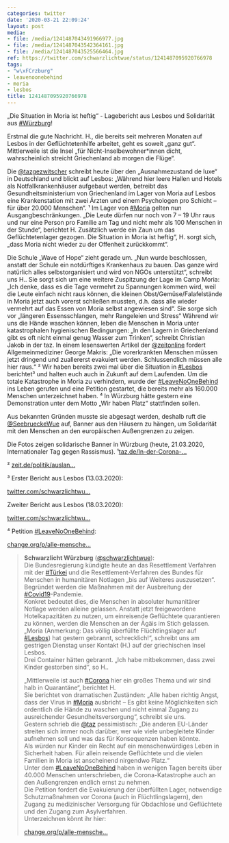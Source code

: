 ```yaml
---
categories: twitter
date: '2020-03-21 22:09:24'
layout: post
media:
- file: /media/1241487043491966977.jpg
- file: /media/1241487043542364161.jpg
- file: /media/1241487043525566464.jpg
ref: https://twitter.com/schwarzlichtwue/status/1241487095920766978
tags:
- "w\xFCrzburg"
- leavenoonebehind
- moria
- lesbos
title: 1241487095920766978
---
```

„Die Situation in Moria ist heftig“ - Lagebericht aus Lesbos und Solidarität aus [#Würzburg](/t/würzburg)!



Erstmal die gute Nachricht. H., die bereits seit mehreren Monaten auf Lesbos in der Geflüchtetenhilfe arbeitet, geht es soweit „ganz gut“. 
Mittlerweile ist die Insel „für Nicht-Inselbewohner\*innen dicht, wahrscheinlich streicht Griechenland ab morgen die Flüge“.



Die [@tazgezwitscher](https://twitter.com/tazgezwitscher) schreibt heute über den „Ausnahmezustand de luxe“ in Deutschland und blickt auf Lesbos:
„Während hier leere Hallen und Hotels als Notfallkrankenhäuser aufgebaut werden, betreibt das Gesundheitsministerium von Griechenland im Lager von Moria auf Lesbos eine Krankenstation mit zwei Ärzten und einem Psychologen pro Schicht – für über 20.000 Menschen“. ¹
Im Lager von [#Moria](/t/moria) gelten nun Ausgangbeschränkungen. „Die Leute dürfen nur noch von 7 – 19 Uhr raus und nur eine Person pro Familie am Tag und nicht mehr als 100 Menschen in der Stunde“, berichtet H. Zusätzlich werde ein Zaun um das Geflüchtetenlager gezogen.
Die Situation in Moria ist heftig“, H. sorgt sich, „dass Moria nicht wieder zu der Offenheit zurückkommt“.



Die Schule „Wave of Hope“ zieht gerade um. „Nun wurde beschlossen, anstatt der Schule ein notdürftiges Krankenhaus zu bauen.
Das ganze wird natürlich alles selbstorganisiert und wird von NGOs unterstützt“, schreibt uns H.. Sie sorgt sich um eine weitere Zuspitzung der Lage im Camp Moria: „Ich denke, dass es die Tage vermehrt zu Spannungen kommen wird, weil die Leute einfach nicht raus können, die kleinen Obst/Gemüse/Falafelstände in Moria jetzt auch vorerst schließen mussten, d.h. dass alle wieder vermehrt auf das Essen von Moria selbst angewiesen sind“. Sie sorge sich vor „längeren Essensschlangen, mehr Rangeleien und Stress“
Während wir uns die Hände waschen können, leben die Menschen in Moria unter katastrophalen hygienischen Bedingungen: „In den Lagern in Griechenland gibt es oft nicht einmal genug Wasser zum Trinken“, schreibt Christian Jakob in der taz.
In einem lesenswerten Artikel der [@zeitonline](https://twitter.com/zeitonline) fordert Allgemeinmediziner George Makris: „Die vorerkrankten Menschen müssen jetzt dringend und zuallererst evakuiert werden. Schlussendlich müssen alle hier raus.“ ² Wir haben bereits zwei mal über die Situation in [#Lesbos](/t/lesbos) berichtet³ und halten euch auch in Zukunft auf dem Laufenden. Um die totale Katastrophe in Moria zu verhindern, wurde der [#LeaveNoOneBehind](/t/leavenoonebehind) ins Leben gerufen und eine Petition gestartet, die bereits mehr als 160.000 Menschen unterzeichnet haben. ⁴
In Würzburg hätte gestern eine Demonstration unter dem Motto „Wir haben Platz“ stattfinden sollen. 

Aus bekannten Gründen musste sie abgesagt werden, deshalb ruft die [@SeebrueckeWue](https://twitter.com/SeebrueckeWue) auf, Banner aus den Häusern zu hängen, um Solidarität mit den Menschen an den europäischen Außengrenzen zu zeigen. 



Die Fotos zeigen solidarische Banner in Würzburg (heute, 21.03.2020, Internationaler Tag gegen Rassismus).
¹[taz.de/In-der-Corona-…](https://taz.de/In-der-Corona-Krise/!5669240/)

² [zeit.de/politik/auslan…](https://www.zeit.de/politik/ausland/2020-03/corona-lesbos-fluechtlinge-moria-medizinische-versorgung)

³ Erster Bericht aus Lesbos (13.03.2020): 

[twitter.com/schwarzlichtwu…](https://twitter.com/schwarzlichtwue/status/1240367494587650048)

Zweiter Bericht aus Lesbos (18.03.2020):

[twitter.com/schwarzlichtwu…](https://twitter.com/schwarzlichtwue/status/1240367494587650048)



⁴ Petition [#LeaveNoOneBehind](/t/leavenoonebehind): 

[change.org/p/alle-mensche…](https://www.change.org/p/alle-menschen-leavenoonebehind-jetzt-die-corona-katastrophe-verhindern-auch-an-den-au%C3%9Fengrenzen)
> <b>Schwarzlicht Würzburg</b> ([@schwarzlichtwue](https://twitter.com/schwarzlichtwue)):  
>Die Bundesregierung kündigte heute an das Resettlement Verfahren mit der [#Türkei](/t/türkei) und die Resettlement-Verfahren des Bundes für Menschen in humanitären Notlagen „bis auf Weiteres auszusetzen“. Begründet werden die Maßnahmen mit der Ausbreitung der [#Covid19](/t/covid19)-Pandemie.  
>Konkret bedeutet dies, die Menschen in absoluter humanitärer Notlage werden alleine gelassen. Anstatt jetzt freigewordene Hotelkapazitäten zu nutzen, um einreisende Geflüchtete quarantieren zu können, werden die Menschen an der Ägäis im Stich gelassen.  
>„Moria (Anmerkung: Das völlig überfüllte Flüchtlingslager auf [#Lesbos](/t/lesbos)) hat gestern gebrannt, schrecklich!“, schreibt uns am gestrigen Dienstag unser Kontakt (H.) auf der griechischen Insel Lesbos.  
>Drei Container hätten gebrannt. „Ich habe mitbekommen, dass zwei Kinder gestorben sind“, so H..  
>  
>  
>  
>„Mittlerweile ist auch [#Corona](/t/corona) hier ein großes Thema und wir sind halb in Quarantäne“, berichtet H.  
>Sie berichtet von dramatischen Zuständen: „Alle haben richtig Angst, dass der Virus in [#Moria](/t/moria) ausbricht – Es gibt keine Möglichkeiten sich ordentlich die Hände zu waschen und nicht einmal Zugang zu ausreichender Gesundheitsversorgung“, schreibt sie uns.  
>Gestern schrieb die [@taz](https://twitter.com/taz) pessimistisch: „Die anderen EU-Länder streiten sich immer noch darüber, wer wie viele unbegleitete Kinder aufnehmen soll und was das für Konsequenzen haben könnte.  
>Als würden nur Kinder ein Recht auf ein menschenwürdiges Leben in Sicherheit haben. Für allein reisende Geflüchtete und die vielen Familien in Moria ist anscheinend nirgendwo Platz.“  
>Unter dem [#LeaveNoOneBehind](/t/leavenoonebehind) haben in wenigen Tagen bereits über 40.000 Menschen unterschrieben, die Corona-Katastrophe auch an den Außengrenzen endlich ernst zu nehmen.  
>Die Petition fordert die Evakuierung der überfüllten Lager, notwendige Schutzmaßnahmen vor Corona (auch in Flüchtlingslagern), den Zugang zu medizinischer Versorgung für Obdachlose und Geflüchtete und den Zugang zum Asylverfahren.  
>Unterzeichnen könnt ihr hier:   
>  
>[change.org/p/alle-mensche…](https://www.change.org/p/alle-menschen-leavenoonebehind-jetzt-die-corona-katastrophe-verhindern-auch-an-den-au%C3%9Fengrenzen)  

